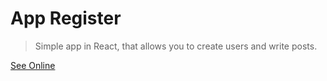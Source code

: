# App Register

> Simple app in React, that allows you to create users and write posts.

[See Online](https://register-system.herokuapp.com/)
